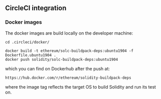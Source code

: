 ## CircleCI integration

### Docker images

The docker images are build locally on the developer machine:

```!sh
cd .circleci/docker/

docker build -t ethereum/solc-buildpack-deps:ubuntu1904 -f Dockerfile.ubuntu1904 .
docker push solidity/solc-buildpack-deps:ubuntu1904
```

which you can find on Dockerhub after the push at:

    https://hub.docker.com/r/ethereum/solidity-buildpack-deps

where the image tag reflects the target OS to build Solidity and run its test on.
